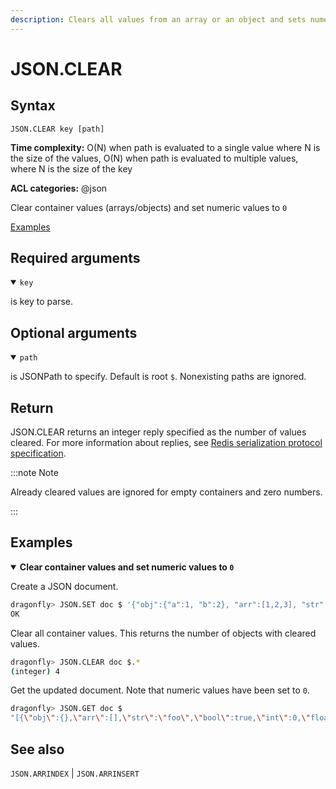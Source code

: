 ```yaml
---
description: Clears all values from an array or an object and sets numeric values to `0`
---
```


# JSON.CLEAR

## Syntax

    JSON.CLEAR key [path]

**Time complexity:** O(N) when path is evaluated to a single value where N is the size of the values, O(N) when path is evaluated to multiple values, where N is the size of the key

**ACL categories:** @json

Clear container values (arrays/objects) and set numeric values to `0`

[Examples](#examples)

## Required arguments

<details open><summary><code>key</code></summary> 

is key to parse.
</details>

## Optional arguments

<details open><summary><code>path</code></summary> 

is JSONPath to specify. Default is root `$`. Nonexisting paths are ignored.
</details>

## Return

JSON.CLEAR returns an integer reply specified as the number of values cleared. 
For more information about replies, see [Redis serialization protocol specification](https://redis.io/docs/reference/protocol-spec).

:::note Note

 
Already cleared values are ignored for empty containers and zero numbers.


:::

## Examples

<details open>
<summary><b>Clear container values and set numeric values to <code>0</code></b></summary>

Create a JSON document.

``` bash
dragonfly> JSON.SET doc $ '{"obj":{"a":1, "b":2}, "arr":[1,2,3], "str": "foo", "bool": true, "int": 42, "float": 3.14}'
OK
```

Clear all container values. This returns the number of objects with cleared values.

``` bash
dragonfly> JSON.CLEAR doc $.*
(integer) 4
```

Get the updated document. Note that numeric values have been set to `0`.

``` bash
dragonfly> JSON.GET doc $
"[{\"obj\":{},\"arr\":[],\"str\":\"foo\",\"bool\":true,\"int\":0,\"float\":0}]"
```
</details>

## See also

`JSON.ARRINDEX` | `JSON.ARRINSERT` 

